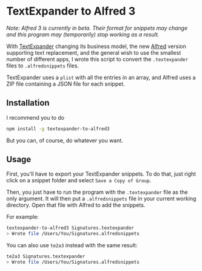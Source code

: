 # TextExpander to Alfred 3

*Note: Alfred 3 is currently in beta. Their format for snippets may change and this program may (temporarily) stop working as a result.*

With [TextExpander](https://smilesoftware.com/textexpander) changing its business model, the new [Alfred](https://www.alfredapp.com/) version supporting text replacement, and the general wish to use the smallest number of different apps, I wrote this script to convert the `.textexpander` files to `.alfredsnippets` files.

TextExpander uses a `plist` with all the entries in an array, and Alfred uses a ZIP file containing a JSON file for each snippet.

## Installation

I recommend you to do

```sh
npm install -g textexpander-to-alfred3
```

But you can, of course, do whatever you want.

## Usage

First, you'll have to export your TextExpander snippets. To do that, just right click on a snippet folder and select `Save a Copy of Group`.

Then, you just have to run the program with the `.textexpander` file as the only argument. It will then put a `.alfredsnippets` file in your current working directory. Open that file with Alfred to add the snippets.

For example:

```sh
textexpander-to-alfred3 Signatures.textexpander
> Wrote file /Users/You/Signatures.alfredsnippets
```

You can also use `te2a3` instead with the same result:

```sh
te2a3 Signatures.textexpander
> Wrote file /Users/You/Signatures.alfredsnippets
```
